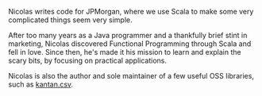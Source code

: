Nicolas writes code for JPMorgan, where we use Scala to make some very complicated things seem very simple.

After too many years as a Java programmer and a thankfully brief stint in marketing, Nicolas discovered Functional Programming through Scala and fell in love. Since then, he's made it his mission to learn and explain the scary bits, by focusing on practical applications.

Nicolas is also the author and sole maintainer of a few useful OSS libraries, such as [kantan.csv](https://nrinaudo.github.io/kantan.csv/).
